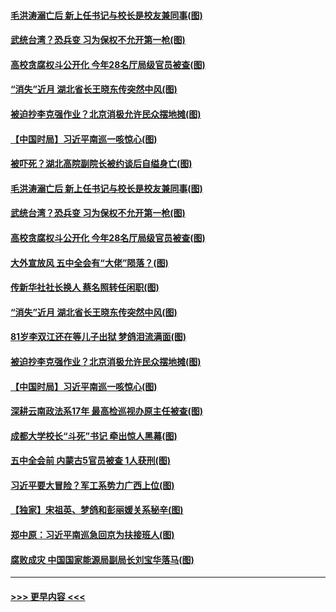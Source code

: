 #### [毛洪涛溺亡后 新上任书记与校长是校友兼同事(图)](../pages/p2/949786.md?t=10201602) 
#### [武统台湾？恐兵变 习为保权不允开第一枪(图)](../pages/p2/949719.md?t=10201602) 
#### [高校贪腐权斗公开化 今年28名厅局级官员被查(图)](../pages/p2/949720.md?t=10201602) 
#### [“消失”近月 湖北省长王晓东传突然中风(图)](../pages/p2/949697.md?t=10201602) 
#### [被迫抄李克强作业？北京消极允许民众摆地摊(图)](../pages/p2/949686.md?t=10201602) 
#### [【中国时局】习近平南巡一咳惊心(图)](../pages/p2/949630.md?t=10201602) 
#### [被吓死？湖北高院副院长被约谈后自缢身亡(图)](../pages/p2/949803.md?t=10201602) 
#### [毛洪涛溺亡后 新上任书记与校长是校友兼同事(图)](../pages/p2/949786.md?t=10201602) 
#### [武统台湾？恐兵变 习为保权不允开第一枪(图)](../pages/p2/949719.md?t=10201602) 
#### [高校贪腐权斗公开化 今年28名厅局级官员被查(图)](../pages/p2/949720.md?t=10201602) 
#### [大外宣放风 五中全会有“大佬”陨落？(图)](../pages/p2/949637.md?t=10201602) 
#### [传新华社社长换人 蔡名照转任闲职(图)](../pages/p2/949709.md?t=10201602) 
#### [“消失”近月 湖北省长王晓东传突然中风(图)](../pages/p2/949697.md?t=10201602) 
#### [81岁李双江还在等儿子出狱 梦鸽泪流满面(图)](../pages/p2/949693.md?t=10201602) 
#### [被迫抄李克强作业？北京消极允许民众摆地摊(图)](../pages/p2/949686.md?t=10201602) 
#### [【中国时局】习近平南巡一咳惊心(图)](../pages/p2/949630.md?t=10201602) 
#### [深耕云南政法系17年 最高检巡视办原主任被查(图)](../pages/p2/949632.md?t=10201602) 
#### [成都大学校长“斗死”书记 牵出惊人黑幕(图)](../pages/p2/949619.md?t=10201602) 
#### [五中全会前 内蒙古5官员被查 1人获刑(图)](../pages/p2/949606.md?t=10201602) 
#### [习近平要大冒险？军工系势力广西上位(图)](../pages/p2/949616.md?t=10201602) 
#### [【独家】宋祖英、梦鸽和彭丽媛关系秘辛(图)](../pages/p2/949011.md?t=10201602) 
#### [郑中原：习近平南巡急回京为扶接班人(图)](../pages/p2/949561.md?t=10201602) 
#### [腐败成灾 中国国家能源局副局长刘宝华落马(图)](../pages/p2/949527.md?t=10201602) 

----
#### [ >>> 更早内容 <<< ](../indexes/p2-earlier.md)
